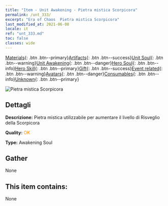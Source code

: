 ```yaml
---
title: "Item - Unit Awakening - Pietra mistica Scorpicora"
permalink: /unt_333/
excerpt: "Era of Chaos  Pietra mistica Scorpicora"
last_modified_at: 2021-06-08
locale: it
ref: "unt_333.md"
toc: false
classes: wide
---
```

 [Materials](/ItemsIT/){: .btn .btn--primary}[Artifacts](/ItemsIT/Artifacts/){: .btn .btn--success}[Unit Soul](/ItemsIT/UnitSoul/){: .btn .btn--warning}[Unit Awakening](/ItemsIT/UnitAwakening/){: .btn .btn--danger}[Hero Soul](/ItemsIT/HeroSoul/){: .btn .btn--info}[Hero Skill](/ItemsIT/HeroSkill/){: .btn .btn--primary}[Gift](/ItemsIT/Gift/){: .btn .btn--success}[Event related](/ItemsIT/Events/){: .btn .btn--warning}[Avatars](/ItemsIT/Avatars/){: .btn .btn--danger}[Consumables](/ItemsIT/Consumables/){: .btn .btn--info}[Unknown](/ItemsIT/Unknown/){: .btn .btn--primary}

 ![Pietra mistica Scorpicora](/images/u/tia_shixie.jpg)

## Dettagli
 **Descrizione:** Pietra mistica utilizzabile per aumentare il livello di Risveglio della Scorpicora

 **Quality:** <span style="color: #FF8C00">OK</span>

 **Type:** Awakening Soul

## Gather

  None

## This item contains:

  None

